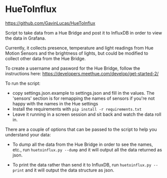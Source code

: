 HueToInflux
===========

https://github.com/GavinLucas/HueToInflux

Script to take data from a Hue Bridge and post it to InfluxDB in order to view the data in Grafana.

Currently, it collects presence, temperature and light readings from Hue Motion Sensors and the brightness 
of lights, but could be modified to collect other data from the Hue Bridge.

To create a username and pasword for the Hue Bridge, follow the instructions 
here: https://developers.meethue.com/develop/get-started-2/

To run the script:
- copy settings.json.example to settings.json and fill in the values.  The 'sensors' section is for 
remapping the names of sensors if you're not happy with the names in the Hue settings 
- Install the requirements with `pip install -r requirements.txt`
- Leave it running in a screen session and sit back and watch the data roll in.

There are a couple of options that can be passed to the script to help you understand your data:

- To dump all the data from the Hue Bridge in order to see the names, etc., run `huetoinflux.py --dump` 
and it will output all the data returned as json.

- To print the data rather than send it to InfluxDB, run `huetoinflux.py --print` and it will output the data 
structure as json.
